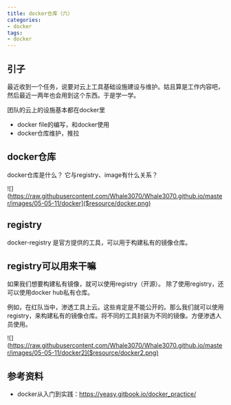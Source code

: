 ```yaml
---
title: docker仓库（六）
categories:
- docker
tags:
- docker
---
```

## 引子
最近收到一个任务，说要对云上工具基础设施建设与维护。姑且算是工作内容吧，然后最近一两年也会用到这个东西。于是学一学。

团队的云上的设施基本都在docker里
- docker file的编写，和docker使用
- docker仓库维护，推拉
 
## docker仓库

docker仓库是什么？
它与registry、image有什么关系？

![](https://raw.githubusercontent.com/Whale3070/Whale3070.github.io/master/images/05-05-11/docker]($resource/docker.png)

## registry
docker-registry 是官方提供的工具，可以用于构建私有的镜像仓库。

## registry可以用来干嘛
如果我们想要构建私有镜像，就可以使用registry（开源）。
除了使用registry，还可以使用docker hub私有仓库。

例如，在红队当中，渗透工具上云。这些肯定是不能公开的。那么我们就可以使用registry，来构建私有的镜像仓库。将不同的工具封装为不同的镜像。方便渗透人员使用。

![](https://raw.githubusercontent.com/Whale3070/Whale3070.github.io/master/images/05-05-11/docker2]($resource/docker2.png)

## 参考资料
- docker从入门到实践：https://yeasy.gitbook.io/docker_practice/
